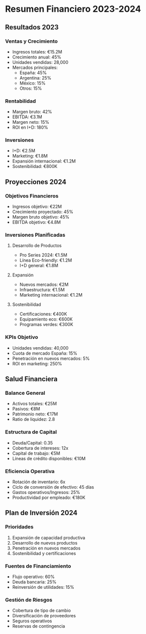 # Resumen Financiero 2023-2024

## Resultados 2023

### Ventas y Crecimiento
- Ingresos totales: €15.2M
- Crecimiento anual: 45%
- Unidades vendidas: 28,000
- Mercados principales:
  * España: 45%
  * Argentina: 25%
  * México: 15%
  * Otros: 15%

### Rentabilidad
- Margen bruto: 42%
- EBITDA: €3.1M
- Margen neto: 15%
- ROI en I+D: 180%

### Inversiones
- I+D: €2.5M
- Marketing: €1.8M
- Expansión internacional: €1.2M
- Sostenibilidad: €800K

## Proyecciones 2024

### Objetivos Financieros
- Ingresos objetivo: €22M
- Crecimiento proyectado: 45%
- Margen bruto objetivo: 45%
- EBITDA objetivo: €4.8M

### Inversiones Planificadas
1. Desarrollo de Productos
   - Pro Series 2024: €1.5M
   - Línea Eco-friendly: €1.2M
   - I+D general: €1.8M

2. Expansión
   - Nuevos mercados: €2M
   - Infraestructura: €1.5M
   - Marketing internacional: €1.2M

3. Sostenibilidad
   - Certificaciones: €400K
   - Equipamiento eco: €600K
   - Programas verdes: €300K

### KPIs Objetivo
- Unidades vendidas: 40,000
- Cuota de mercado España: 15%
- Penetración en nuevos mercados: 5%
- ROI en marketing: 250%

## Salud Financiera

### Balance General
- Activos totales: €25M
- Pasivos: €8M
- Patrimonio neto: €17M
- Ratio de liquidez: 2.8

### Estructura de Capital
- Deuda/Capital: 0.35
- Cobertura de intereses: 12x
- Capital de trabajo: €5M
- Líneas de crédito disponibles: €10M

### Eficiencia Operativa
- Rotación de inventario: 6x
- Ciclo de conversión de efectivo: 45 días
- Gastos operativos/Ingresos: 25%
- Productividad por empleado: €180K

## Plan de Inversión 2024

### Prioridades
1. Expansión de capacidad productiva
2. Desarrollo de nuevos productos
3. Penetración en nuevos mercados
4. Sostenibilidad y certificaciones

### Fuentes de Financiamiento
- Flujo operativo: 60%
- Deuda bancaria: 25%
- Reinversión de utilidades: 15%

### Gestión de Riesgos
- Cobertura de tipo de cambio
- Diversificación de proveedores
- Seguros operativos
- Reservas de contingencia 